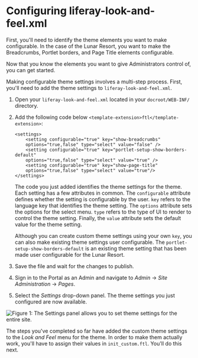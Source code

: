 # Configuring liferay-look-and-feel.xml [](id=configuring-liferay-look-and-feel-xml)

First, you'll need to identify the theme elements you want to make configurable.
In the case of the Lunar Resort, you want to make the Breadcrumbs, Portlet
borders, and Page Title elements configurable.

Now that you know the elements you want to give Administrators control of, you
can get started.

Making configurable theme settings involves a multi-step process. First, you'll
need to add the theme settings to `liferay-look-and-feel.xml`.

1.  Open your `liferay-look-and-feel.xml` located in your `docroot/WEB-INF/` 
    directory.

2.  Add the following code below `<template-extension>ftl</template-extension>`:

        <settings>
            <setting configurable="true" key="show-breadcrumbs" 
            options="true,false" type="select" value="false" />
            <setting configurable="true" key="portlet-setup-show-borders-default" 
            options="true,false" type="select" value="true" />
            <setting configurable="true" key="show-page-title" 
            options="true,false" type="select" value="true"/>
        </settings>

    The code you just added identifies the theme settings for the theme. Each 
    setting has a few attributes in common. The `configurable` attribute defines 
    whether the setting is configurable by the user. `key` refers to the 
    language key that identifies the theme setting. The `options` attribute sets 
    the options for the select menu. `type` refers to the type of UI to render 
    to control the theme setting. Finally, the `value` attribute sets the 
    default value for the theme setting.

    Although you can create custom theme settings using your own `key`, you can
    also make existing theme settings user configurable. The
    `portlet-setup-show-borders-default` is an existing theme setting that has
    been made user configurable for the Lunar Resort.

3.  Save the file and wait for the changes to publish.

4.  Sign in to the Portal as an Admin and navigate to *Admin* &rarr;
    *Site Administration* &rarr; *Pages*.

5.  Select the *Settings* drop-down panel. The theme settings you just 
    configured are now available.

![Figure 1: The *Settings* panel allows you to set theme settings for the entire site.](../../images/settings-panel.png)

The steps you've completed so far have added the custom theme settings to the 
*Look and Feel* menu for the theme. In order to make them actually work, you'll
have to assign their values in `init_custom.ftl`. You'll do this next.

